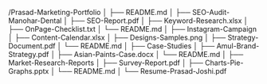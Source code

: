 /Prasad-Marketing-Portfolio
│
├── README.md
│
├── SEO-Audit-Manohar-Dental
│   ├── SEO-Report.pdf
│   ├── Keyword-Research.xlsx
│   ├── OnPage-Checklist.txt
│   └── README.md
│
├── Instagram-Campaign
│   ├── Content-Calendar.xlsx
│   ├── Designs-Samples.png
│   ├── Strategy-Document.pdf
│   └── README.md
│
├── Case-Studies
│   ├── Amul-Brand-Strategy.pdf
│   ├── Asian-Paints-Case.docx
│   └── README.md
│
├── Market-Research-Reports
│   ├── Survey-Report.pdf
│   ├── Charts-Pie-Graphs.pptx
│   └── README.md
│
└── Resume-Prasad-Joshi.pdf
